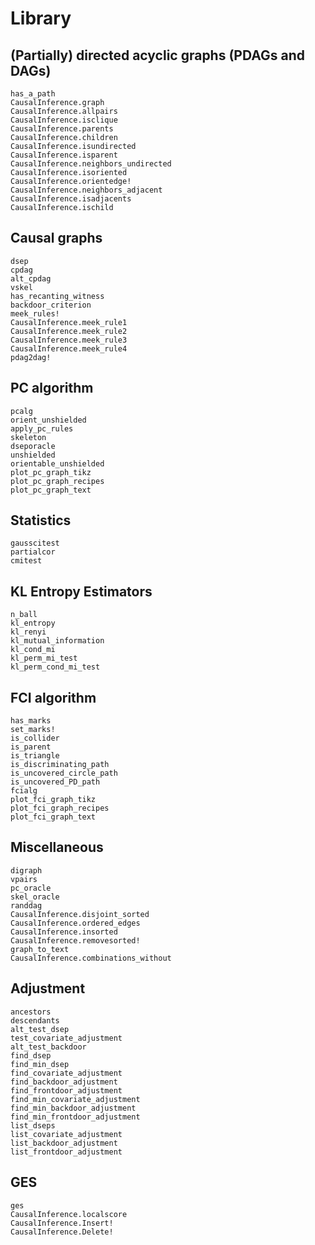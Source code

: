 # Library

## (Partially) directed acyclic graphs (PDAGs and DAGs)
```@docs
has_a_path
CausalInference.graph
CausalInference.allpairs
CausalInference.isclique
CausalInference.parents
CausalInference.children
CausalInference.isundirected
CausalInference.isparent
CausalInference.neighbors_undirected
CausalInference.isoriented
CausalInference.orientedge!
CausalInference.neighbors_adjacent
CausalInference.isadjacents
CausalInference.ischild
```

## Causal graphs
```@docs
dsep
cpdag
alt_cpdag
vskel
has_recanting_witness
backdoor_criterion
meek_rules!
CausalInference.meek_rule1
CausalInference.meek_rule2
CausalInference.meek_rule3
CausalInference.meek_rule4
pdag2dag!
```

## PC algorithm

```@docs
pcalg
orient_unshielded
apply_pc_rules
skeleton
dseporacle
unshielded
orientable_unshielded
plot_pc_graph_tikz
plot_pc_graph_recipes
plot_pc_graph_text
```

## Statistics

```@docs
gausscitest
partialcor
cmitest
```

## KL Entropy Estimators
```@docs
n_ball
kl_entropy
kl_renyi
kl_mutual_information
kl_cond_mi
kl_perm_mi_test
kl_perm_cond_mi_test
```
## FCI algorithm
```@docs
has_marks
set_marks!
is_collider
is_parent
is_triangle
is_discriminating_path
is_uncovered_circle_path
is_uncovered_PD_path
fcialg
plot_fci_graph_tikz
plot_fci_graph_recipes
plot_fci_graph_text
```

## Miscellaneous
```@docs
digraph
vpairs
pc_oracle
skel_oracle
randdag
CausalInference.disjoint_sorted
CausalInference.ordered_edges
CausalInference.insorted
CausalInference.removesorted!
graph_to_text
CausalInference.combinations_without
```

## Adjustment
```@docs
ancestors
descendants
alt_test_dsep
test_covariate_adjustment
alt_test_backdoor
find_dsep
find_min_dsep
find_covariate_adjustment
find_backdoor_adjustment
find_frontdoor_adjustment
find_min_covariate_adjustment
find_min_backdoor_adjustment
find_min_frontdoor_adjustment
list_dseps
list_covariate_adjustment
list_backdoor_adjustment
list_frontdoor_adjustment
```

## GES
```@docs
ges
CausalInference.localscore
CausalInference.Insert!
CausalInference.Delete!
```
